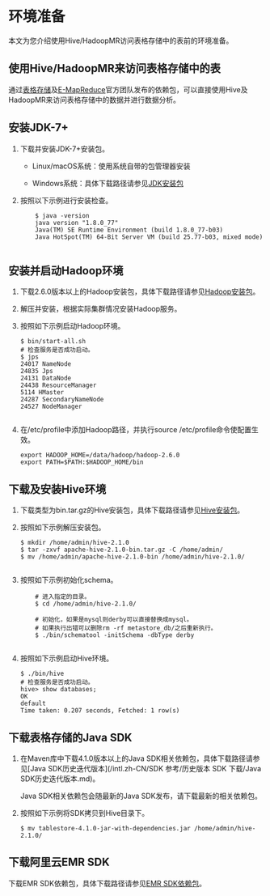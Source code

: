# 环境准备

本文为您介绍使用Hive/HadoopMR访问表格存储中的表前的环境准备。

## 使用Hive/HadoopMR来访问表格存储中的表

通过[表格存储](https://www.alibabacloud.com/product/table-store)及[E-MapReduce](https://www.alibabacloud.com/product/e-mapreduce)官方团队发布的依赖包，可以直接使用Hive及HadoopMR来访问表格存储中的数据并进行数据分析。

## 安装JDK-7+

1.  下载并安装JDK-7+安装包。

    -   Linux/macOS系统：使用系统自带的包管理器安装

    -   Windows系统：具体下载路径请参见[JDK安装包](http://www.oracle.com/technetwork/java/javase/downloads/jdk8-downloads-2133151.html)

2.  按照以下示例进行安装检查。

    ```
        $ java -version
        java version "1.8.0_77"
        Java(TM) SE Runtime Environment (build 1.8.0_77-b03)
        Java HotSpot(TM) 64-Bit Server VM (build 25.77-b03, mixed mode)
                            
    ```


## 安装并启动Hadoop环境

1.  下载2.6.0版本以上的Hadoop安装包，具体下载路径请参见[Hadoop安装包](http://mirrors.cnnic.cn/apache/hadoop/common/)。

2.  解压并安装，根据实际集群情况安装Hadoop服务。

3.  按照如下示例启动Hadoop环境。

    ```
    $ bin/start-all.sh
    # 检查服务是否成功启动。
    $ jps
    24017 NameNode
    24835 Jps
    24131 DataNode
    24438 ResourceManager
    5114 HMaster
    24287 SecondaryNameNode
    24527 NodeManager
                            
    ```

4.  在/etc/profile中添加Hadoop路径，并执行source /etc/profile命令使配置生效。

    ```
    export HADOOP_HOME=/data/hadoop/hadoop-2.6.0
    export PATH=$PATH:$HADOOP_HOME/bin                  
    ```


## 下载及安装Hive环境

1.  下载类型为bin.tar.gz的Hive安装包，具体下载路径请参见[Hive安装包](https://hive.apache.org/downloads.html)。

2.  按照如下示例解压安装包。

    ```
    $ mkdir /home/admin/hive-2.1.0
    $ tar -zxvf apache-hive-2.1.0-bin.tar.gz -C /home/admin/
    $ mv /home/admin/apache-hive-2.1.0-bin /home/admin/hive-2.1.0/
                            
    ```

3.  按照如下示例初始化schema。

    ```
        # 进入指定的目录。
        $ cd /home/admin/hive-2.1.0/
    
        # 初始化，如果是mysql则derby可以直接替换成mysql。
        # 如果执行出错可以删除rm -rf metastore_db/之后重新执行。
        $ ./bin/schematool -initSchema -dbType derby
                            
    ```

4.  按照如下示例启动Hive环境。

    ```
    $ ./bin/hive
    # 检查服务是否成功启动。
    hive> show databases;
    OK
    default
    Time taken: 0.207 seconds, Fetched: 1 row(s)                
    ```


## 下载表格存储的Java SDK

1.  在Maven库中下载4.1.0版本以上的Java SDK相关依赖包，具体下载路径请参见[Java SDK历史迭代版本](/intl.zh-CN/SDK 参考/历史版本 SDK 下载/Java SDK历史迭代版本.md)。

    Java SDK相关依赖包会随最新的Java SDK发布，请下载最新的相关依赖包。

2.  按照如下示例将SDK拷贝到Hive目录下。

    ```
    $ mv tablestore-4.1.0-jar-with-dependencies.jar /home/admin/hive-2.1.0/                  
    ```


## 下载阿里云EMR SDK

下载EMR SDK依赖包，具体下载路径请参见[EMR SDK依赖包](https://github.com/aliyun/aliyun-emapreduce-sdk)。


